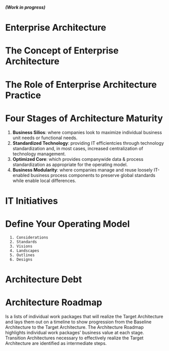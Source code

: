  **_(Work in progress)_**
 
 
 
 

# Enterprise Architecture

# The Concept of Enterprise Architecture

# The Role of Enterprise Architecture Practice

# Four Stages of Architecture Maturity
  1. **Business Silios**: where companies look to maximize individual business unit needs or functional needs.
  2. **Standardized Technology**: providing IT efficientcies through technology standardization and, in most cases, increased centralization of technology management.
  3. **Optimized Core**: which provides companywide data & process standardization as appropriate for the operating model.
  4. **Business Modularity**: where companies manage and reuse loosely IT-enabled business process components to preserve global standards while enable local differences.

# IT Initiatives

# Define Your Operating Model
      1. Considerations
      2. Standards
      3. Visions
      4. Landscapes
      5. Outlines
      6. Designs
      
# Architecture Debt

# Architecture Roadmap
Is a lists of individual work packages that will realize the Target Architecture and lays them out on a timeline to show progression from the Baseline Architecture to the Target Architecture. The Architecture Roadmap highlights individual work packages' business value at each stage. Transition Architectures necessary to effectively realize the Target Architecture are identified as intermediate steps.
